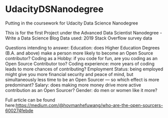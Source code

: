 # UdacityDSNanodegree
Putting in the coursework for Udacity Data Science Nanodegree

This is for the first Project under the Advanced Data Scientist Nanodegree - Write a Data Science Blog
Data used: 2019 Stack Overflow survey data

Questions intending to answer:
Education: does Higher Education Degrees (B.A. and above) make a person more likely to become an Open Source contributor?
Coding as a Hobby: if you code for fun, are you coding as an Open Source Contributor too?
Coding experience: more years of coding leads to more chances of contributing?
Employment Status: being employed might give you more financial security and peace of mind, but simultaneously less time to be an Open Sourcer — so which effect is more predominant?
Salary: does making more money drive more active contribution as an Open Sourcer?
Gender: do men or women like it more?

Full article can be found here:https://medium.com/@hovmanhefuwang/who-are-the-open-sourcers-600274febde
